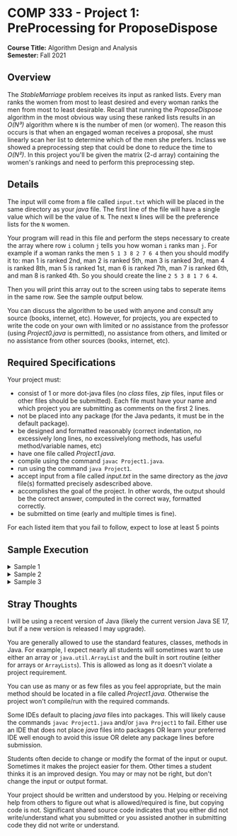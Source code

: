 # COMP 333 - Project 1: PreProcessing for ProposeDispose

**Course Title:** Algorithm Design and Analysis<br/>
**Semester:** Fall 2021<br/>

## Overview

The _StableMarriage_ problem receives its input as ranked lists. Every man ranks the women from most to least desired and every woman ranks the men from most to least desirable. Recall that running the _ProposeDispose_ algorithm in the most obvious way using these ranked lists results in an _O(N³)_ algorithm where `N` is the number of men (or women). The reason this occurs is that when an engaged woman receives a proposal, she must linearly scan her list to determine which of the men she prefers. Inclass we showed a preprocessing step that could be done to reduce the time to _O(N²)_. In this project you'll be given the matrix (2-d array) containing the women's rankings and need to perform this preprocessing step.

## Details

The input will come from a file called `input.txt` which will be placed in the same directory as your _java_ file. The first line of the file will have a single value which will be the value of `N`. The next `N` lines will be the preference lists for the `N` women.

Your program will read in this file and perform the steps necessary to create the array where row `i` column `j` tells you how woman `i` ranks man `j`. For example if a woman ranks the men `5 1 3 8 2 7 6 4` then you should modify it to:  man 1 is ranked 2nd, man 2 is ranked 5th, man 3 is ranked 3rd, man 4 is ranked 8th, man 5 is ranked 1st, man 6 is ranked 7th, man 7 is ranked 6th, and man 8 is ranked 4th. So you should create the line `2 5 3 8 1 7 6 4`.

Then you will print this array out to the screen using tabs to seperate items in the same row. See the sample output below.

You can discuss the algorithm to be used with anyone and consult any source (books, internet, etc). However, for projects, you are expected to write the code on your own with limited or no assistance from the professor (using _Project0.java_ is permitted), no assistance from others, and limited or no assistance from other sources (books, internet, etc).

## Required Specifications

Your project must:

* consist of 1 or more dot-java files (no _class_ files, _zip_ files, input files or other files should be submitted). Each file must have your name and which project you are submitting as comments on the first 2 lines.
* not be placed into any package (for the Java pedants, it must be in the default package).
* be designed and formatted reasonably (correct indentation, no excessively long lines, no excessivelylong methods, has useful method/variable names, etc)
* have one file called _Project1.java_.
* compile using the command `javac Project1.java`.
* run using the command `java Project1`.
* accept input from a file called _input.txt_ in the same directory as the _java_ file(s) formatted precisely asdescribed above.
* accomplishes the goal of the project. In other words, the output should be the correct answer, computed in the correct way, formatted correctly.
* be submitted on time (early and multiple times is fine).

For each listed item that you fail to follow, expect to lose at least 5 points

## Sample Execution

<details>
<summary>Sample 1</summary>

If <i>input.txt</i> contains

```
4
1 2 3 4
4 3 2 1
1 3 2 4
3 1 4 2
```

then your program should output

```
1     2     3     4
4     3     2     1
1     3     2     4
2     4     1     3
```
</details>

<details>
<summary>Sample 2</summary>

If <i>input.txt</i> contains

```
6
3 2 5 4 1 6
4 3 5 2 6 1
1 6 2 4 3 5
5 1 4 6 2 3
5 1 4 6 3 2
3 2 1 6 5 4
```

then your program should output

```
5     2     1     4     3     6
6     4     2     1     3     5
1     3     5     4     6     2
2     5     6     3     1     4
2     6     5     3     1     4
3     2     1     6     5     4
```
</details>

<details>
<summary>Sample 3</summary>

If <i>input.txt</i> contains

```
8
6 1 3 2 4 5 8 7
4 3 2 1 8 7 6 5
1 3 5 7 2 4 6 8
1 8 2 7 3 6 4 5
4 5 3 6 2 7 1 8
2 4 6 8 1 3 5 7
8 7 6 5 4 3 2 1
5 1 3 8 2 7 6 4
```

then the output should be

```
2     4     3     5     6     1     8     7
4     3     2     1     8     7     6     5
1     5     2     6     3     7     4     8
1     3     5     7     8     6     4     2
7     5     3     1     2     4     6     8
5     1     6     2     7     3     8     4
8     7     6     5     4     3     2     1
2     5     3     8     1     7     6     4
```
</details>

## Stray Thoughts

I will be using a recent version of Java (likely the current version Java SE 17, but if a new version is released I may upgrade).

You  are  generally  allowed  to  use  the  standard  features,  classes,  methods  in  Java.  For  example,  I  expect nearly all students will sometimes want to use either an array or  `java.util.ArrayList` and the built in sort routine (either for arrays or `ArrayLists`). This is allowed as long as it doesn't violate a project requirement.

You can use as many or as few files as you feel appropriate, but the main method should be located in a file called _Project1.java_. Otherwise the project won't compile/run with the required commands.

Some IDEs default to placing _java_ files into packages. This will likely cause the commands `javac Project1.java` and/or `java Project1` to fail. Either use an IDE that does not place _java_ files into packages OR learn your preferred IDE well enough to avoid this issue OR delete any package lines before submission.

Students often decide to change or modify the format of the input or ouput. Sometimes it makes the project easier for them. Other times a student thinks it is an improved design. You may or may not be right, but don't change the input or output format.

Your project should be written and understood by you. Helping or receiving help from others to figure out what is allowed/required is fine, but copying code is not. Significant shared source code indicates that you either did not write/understand what you submitted or you assisted another in submitting code they did not write or understand.
